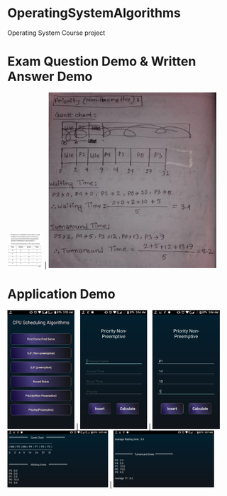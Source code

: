 # OperatingSystemAlgorithms
Operating System Course project

# Exam Question Demo &  Written Answer Demo
<img src="https://github.com/xack20/AndroidApp_CPU_Scheduling_Algorithms/blob/master/ex_qs.png" width="80" height="80"> | 
<img src="https://github.com/xack20/AndroidApp_CPU_Scheduling_Algorithms/blob/master/ex_ans.png" width="75%" height="75%">

# Application Demo
<img src="https://github.com/xack20/AndroidApp_CPU_Scheduling_Algorithms/blob/master/img1.jpg" width="30%" height="30%"> | 
<img src="https://github.com/xack20/AndroidApp_CPU_Scheduling_Algorithms/blob/master/img2.jpg" width="30%" height="30%"> | 
<img src="https://github.com/xack20/AndroidApp_CPU_Scheduling_Algorithms/blob/master/img3.jpg" width="30%" height="30%"> 
<img src="https://github.com/xack20/AndroidApp_CPU_Scheduling_Algorithms/blob/master/img4.jpg" width="45%" height="45%"> | 
<img src="https://github.com/xack20/AndroidApp_CPU_Scheduling_Algorithms/blob/master/img5.jpg" width="45%" height="45%"> 

